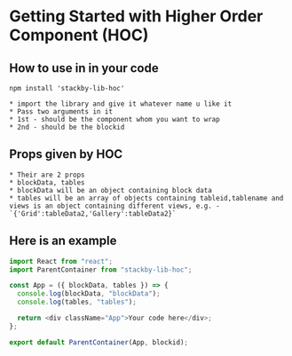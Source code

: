 # Getting Started with Higher Order Component (**HOC**)

## How to use in in your code

```
npm install 'stackby-lib-hoc'
```

```
* import the library and give it whatever name u like it
* Pass two arguments in it
* 1st - should be the component whom you want to wrap
* 2nd - should be the blockid
```

## Props given by HOC

```
* Their are 2 props
* blockData, tables
* blockData will be an object containing block data
* tables will be an array of objects containing tableid,tablename and views is an object containing different views, e.g. - `{'Grid':tableData2,'Gallery':tableData2}`

```

## Here is an example

```javascript
import React from "react";
import ParentContainer from "stackby-lib-hoc";

const App = ({ blockData, tables }) => {
  console.log(blockData, "blockData");
  console.log(tables, "tables");

  return <div className="App">Your code here</div>;
};

export default ParentContainer(App, blockid);
```
